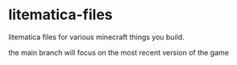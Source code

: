 # litematica-files

litematica files for various minecraft things you build.

the main branch will focus on the most recent version of the game
